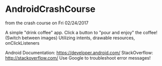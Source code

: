 # AndroidCrashCourse
from the crash course on Fri 02/24/2017

A simple "drink coffee" app. Click a button to "pour and enjoy" the coffee! (Switch between images)
Utilizing intents, drawable resources, onClickListeners

Android Documentation: https://developer.android.com/
StackOverflow: http://stackoverflow.com/
Use Google to troubleshoot error messages!
